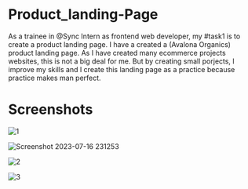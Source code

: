 # Product_landing-Page

As a trainee in @Sync Intern as frontend web developer, my #task1 is to create a product landing page. I have a created a (Avalona Organics) product landing page.
As I have created many ecommerce projects websites, this is not a big deal for me. But by creating small porjects, I improve my skills and I create this landing page as a practice because practice makes man perfect.

# Screenshots
![1](https://github.com/Wsf03/Product_landing-Page/assets/136227424/614cf641-1d5e-4870-8f3c-6bf9698e5955)

![Screenshot 2023-07-16 231253](https://github.com/Wsf03/Product_landing-Page/assets/136227424/18858ef0-02ef-4d80-84f4-889fee82867b)

![2](https://github.com/Wsf03/Product_landing-Page/assets/136227424/38f8ebbf-f578-4e2b-b28a-cdd79767a4c8)

![3](https://github.com/Wsf03/Product_landing-Page/assets/136227424/da41da8d-4e3b-46f4-8cb6-0d94f767d10c)
